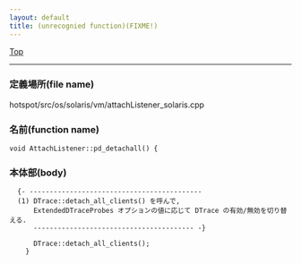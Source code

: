 ```yaml
---
layout: default
title: (unrecognied function)(FIXME!)
---
```

[Top](../index.html)

--- 
### 定義場所(file name)
hotspot/src/os/solaris/vm/attachListener_solaris.cpp

### 名前(function name)
```
void AttachListener::pd_detachall() {
```

### 本体部(body)
```
  {- -------------------------------------------
  (1) DTrace::detach_all_clients() を呼んで, 
      ExtendedDTraceProbes オプションの値に応じて DTrace の有効/無効を切り替える.
      ---------------------------------------- -}

	  DTrace::detach_all_clients();
	}
	
```


